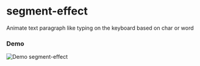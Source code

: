 # segment-effect
Animate text paragraph like typing on the keyboard based on char or word

### Demo
![Demo segment-effect](https://media.giphy.com/media/l0Iyob9DetgzdYt20/giphy.gif)

